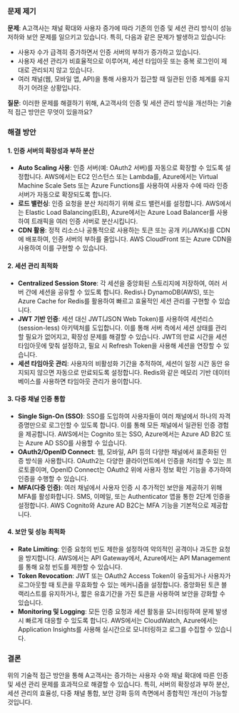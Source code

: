 ### 문제 제기
**문제**: A고객사는 채널 확대와 사용자 증가에 따라 기존의 인증 및 세션 관리 방식이 성능 저하와 보안 문제를 일으키고 있습니다. 특히, 다음과 같은 문제가 발생하고 있습니다:
- 사용자 수가 급격히 증가하면서 인증 서버의 부하가 증가하고 있습니다.
- 사용자 세션 관리가 비효율적으로 이루어져, 세션 타임아웃 또는 중복 로그인이 제대로 관리되지 않고 있습니다.
- 여러 채널(웹, 모바일 앱, API)을 통해 사용자가 접근할 때 일관된 인증 체계를 유지하기 어려운 상황입니다.

**질문**: 이러한 문제를 해결하기 위해, A고객사의 인증 및 세션 관리 방식을 개선하는 기술적 접근 방안은 무엇이 있을까요?

### 해결 방안

#### 1. **인증 서버의 확장성과 부하 분산**
   - **Auto Scaling 사용**: 인증 서버(예: OAuth2 서버)를 자동으로 확장할 수 있도록 설정합니다. AWS에서는 EC2 인스턴스 또는 Lambda를, Azure에서는 Virtual Machine Scale Sets 또는 Azure Functions를 사용하여 사용자 수에 따라 인증 서버가 자동으로 확장되도록 합니다.
   - **로드 밸런싱**: 인증 요청을 분산 처리하기 위해 로드 밸런서를 설정합니다. AWS에서는 Elastic Load Balancing(ELB), Azure에서는 Azure Load Balancer를 사용하여 트래픽을 여러 인증 서버로 분산시킵니다.
   - **CDN 활용**: 정적 리소스나 공통적으로 사용하는 토큰 또는 공개 키(JWKs)를 CDN에 배포하여, 인증 서버의 부하를 줄입니다. AWS CloudFront 또는 Azure CDN을 사용하여 이를 구현할 수 있습니다.

#### 2. **세션 관리 최적화**
   - **Centralized Session Store**: 각 세션을 중앙화된 스토리지에 저장하여, 여러 서버 간에 세션을 공유할 수 있도록 합니다. Redis나 DynamoDB(AWS), 또는 Azure Cache for Redis를 활용하여 빠르고 효율적인 세션 관리를 구현할 수 있습니다.
   - **JWT 기반 인증**: 세션 대신 JWT(JSON Web Token)를 사용하여 세션리스(session-less) 아키텍처를 도입합니다. 이를 통해 서버 측에서 세션 상태를 관리할 필요가 없어지고, 확장성 문제를 해결할 수 있습니다. JWT의 만료 시간을 세션 타임아웃에 맞춰 설정하고, 필요 시 Refresh Token을 사용해 세션을 연장할 수 있습니다.
   - **세션 타임아웃 관리**: 사용자의 비활성화 기간을 추적하여, 세션이 일정 시간 동안 유지되지 않으면 자동으로 만료되도록 설정합니다. Redis와 같은 메모리 기반 데이터베이스를 사용하면 타임아웃 관리가 용이합니다.

#### 3. **다중 채널 인증 통합**
   - **Single Sign-On (SSO)**: SSO를 도입하여 사용자들이 여러 채널에서 하나의 자격 증명만으로 로그인할 수 있도록 합니다. 이를 통해 모든 채널에서 일관된 인증 경험을 제공합니다. AWS에서는 Cognito 또는 SSO, Azure에서는 Azure AD B2C 또는 Azure AD SSO를 사용할 수 있습니다.
   - **OAuth2/OpenID Connect**: 웹, 모바일, API 등의 다양한 채널에서 표준화된 인증 방식을 사용합니다. OAuth2는 다양한 클라이언트에서 인증을 처리할 수 있는 프로토콜이며, OpenID Connect는 OAuth2 위에 사용자 정보 확인 기능을 추가하여 인증을 수행할 수 있습니다.
   - **MFA(다중 인증)**: 여러 채널에서 사용자 인증 시 추가적인 보안을 제공하기 위해 MFA를 활성화합니다. SMS, 이메일, 또는 Authenticator 앱을 통한 2단계 인증을 설정합니다. AWS Cognito와 Azure AD B2C는 MFA 기능을 기본적으로 제공합니다.

#### 4. **보안 및 성능 최적화**
   - **Rate Limiting**: 인증 요청의 빈도 제한을 설정하여 악의적인 공격이나 과도한 요청을 방지합니다. AWS에서는 API Gateway에서, Azure에서는 API Management를 통해 요청 빈도를 제한할 수 있습니다.
   - **Token Revocation**: JWT 또는 OAuth2 Access Token이 유출되거나 사용자가 로그아웃할 때 토큰을 무효화할 수 있는 메커니즘을 설정합니다. 중앙화된 토큰 블랙리스트를 유지하거나, 짧은 유효기간을 가진 토큰을 사용하여 보안을 강화할 수 있습니다.
   - **Monitoring 및 Logging**: 모든 인증 요청과 세션 활동을 모니터링하여 문제 발생 시 빠르게 대응할 수 있도록 합니다. AWS에서는 CloudWatch, Azure에서는 Application Insights를 사용해 실시간으로 모니터링하고 로그를 수집할 수 있습니다.

### 결론
위의 기술적 접근 방안을 통해 A고객사는 증가하는 사용자 수와 채널 확대에 따른 인증 및 세션 관리 문제를 효과적으로 해결할 수 있습니다. 특히, 서버의 확장성과 부하 분산, 세션 관리의 효율성, 다중 채널 통합, 보안 강화 등의 측면에서 종합적인 개선이 가능할 것입니다.
